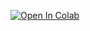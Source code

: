 [![Open In Colab](https://colab.research.google.com/assets/colab-badge.svg)](https://colab.research.google.com/github/<user>/<repo>/blob/main/intro_to_pandas_exercise.ipynb)

